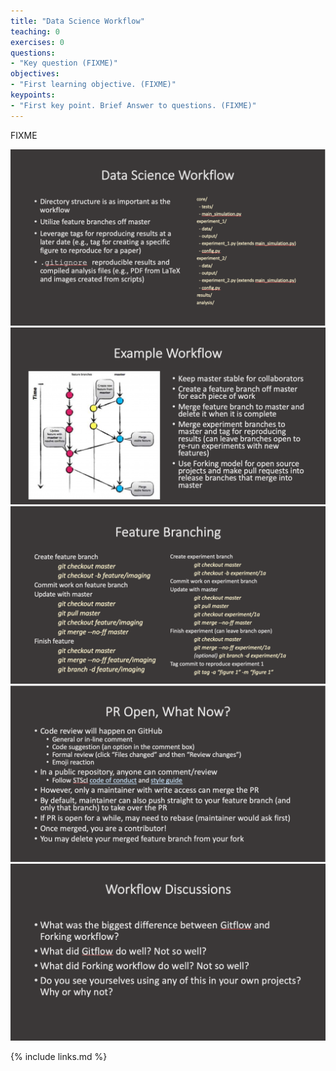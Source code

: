 ```yaml
---
title: "Data Science Workflow"
teaching: 0
exercises: 0
questions:
- "Key question (FIXME)"
objectives:
- "First learning objective. (FIXME)"
keypoints:
- "First key point. Brief Answer to questions. (FIXME)"
---
```

FIXME

![GitFlow 1](../fig/34-datascience-1.png)
![GitFlow 1](../fig/35-datascience-2.png)
![GitFlow 1](../fig/36-datascience-3.png)
![GitFlow 1](../fig/37-pr.png)
![GitFlow 1](../fig/38-discussion.png)


{% include links.md %}

